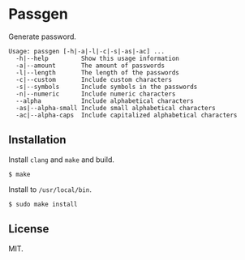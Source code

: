 # Passgen

Generate password.

```
Usage: passgen [-h|-a|-l|-c|-s|-as|-ac] ...
  -h|--help         Show this usage information
  -a|--amount       The amount of passwords
  -l|--length       The length of the passwords
  -c|--custom       Include custom characters
  -s|--symbols      Include symbols in the passwords
  -n|--numeric      Include numeric characters
  --alpha           Include alphabetical characters
  -as|--alpha-small Include small alphabetical characters
  -ac|--alpha-caps  Include capitalized alphabetical characters
```

## Installation

Install `clang` and `make` and build.

    $ make

Install to `/usr/local/bin`.

	$ sudo make install

## License

MIT.
